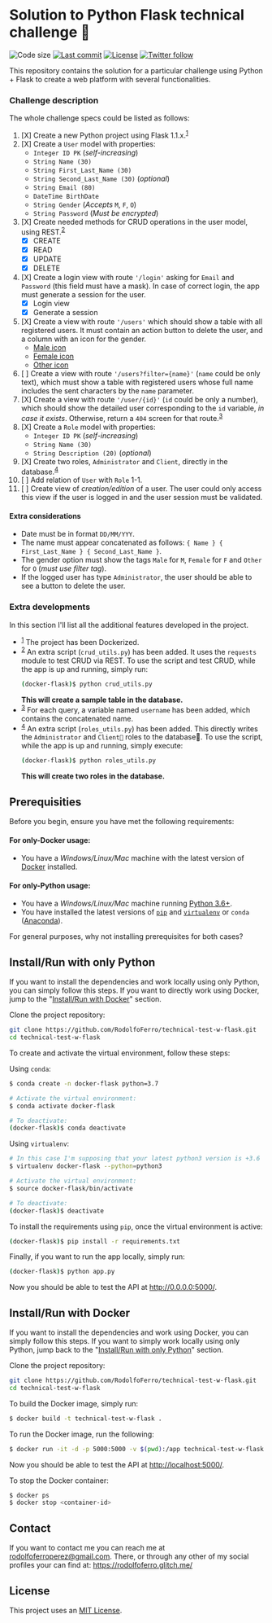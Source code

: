 # Solution to Python Flask technical challenge 🚀

<!-- Shields -->
![Code size](https://img.shields.io/github/languages/code-size/RodolfoFerro/technical-test-w-flask?style=for-the-badge)
[![Last commit](https://img.shields.io/github/last-commit/RodolfoFerro/technical-test-w-flask?style=for-the-badge)](https://github.com/RodolfoFerro/technical-test-w-flask/commits/master)
[![License](https://img.shields.io/github/license/RodolfoFerro/technical-test-w-flask?style=for-the-badge)](https://github.com/RodolfoFerro/technical-test-w-flask/blob/master/LICENSE)
[![Twitter follow](https://img.shields.io/twitter/follow/FerroRodolfo?style=for-the-badge)](https://twitter.com/FerroRodolfo/)

<!-- Project description -->
This repository contains the solution for a particular challenge using Python + Flask to create a web platform with several functionalities.

### Challenge description

The whole challenge specs could be listed as follows:

1. [X] Create a new Python project using Flask 1.1.x.<sup>[1](https://github.com/RodolfoFerro/technical-test-w-flask#extra-developments)</sup>
2. [X] Create a `User` model with properties:
   - `Integer ID PK` (_self-increasing_)
   - `String Name (30)`
   - `String First_Last_Name (30)`
   - `String Second_Last_Name (30)` (_optional_)
   - `String Email (80)`
   - `DateTime BirthDate`
   - `String Gender` (_Accepts_ `M`, `F`, `O`)
   - `String Password` (_Must be encrypted_)
3. [X] Create needed methods for CRUD operations in the user model, using REST.<sup>[2](https://github.com/RodolfoFerro/technical-test-w-flask#extra-developments)</sup>
   - [X] CREATE
   - [X] READ
   - [X] UPDATE
   - [X] DELETE
4. [X] Create a login view with route `'/login'` asking for `Email` and `Password` (this field must have a mask). In case of correct login, the app must generate a session for the user.
   - [X] Login view
   - [X] Generate a session
5. [X] Create a view with route `'/users'` which should show a table with all registered users. It must contain an action button to delete the user, and a column with an icon for the gender.
   - [Male icon](https://cdn3.iconfinder.com/data/icons/fatcow/32x32_0560/male.png)
   - [Female icon](https://cdn3.iconfinder.com/data/icons/fatcow/32/female.png)
   - [Other icon](https://cdn3.iconfinder.com/data/icons/i-am-who-i-am/100/3-256.png)
6. [ ] Create a view with route `'/users?filter={name}'` (`name` could be only text), which must show a table with registered users whose full name includes the sent characters by the `name` parameter.
7. [X] Create a view with route `'/user/{id}'` (`id` could be only a number), which should show the detailed user corresponding to the `id` variable, _in case it exists_. Otherwise, return a `404` screen for that route.<sup>[3](https://github.com/RodolfoFerro/technical-test-w-flask#extra-developments)</sup>
8. [X] Create a `Role` model with properties:
   - `Integer ID PK` (_self-increasing_)
   - `String Name (30)`
   - `String Description (20)` (_optional_)
9. [X] Create two roles, `Administrator` and `Client`, directly in the database.<sup>[4](https://github.com/RodolfoFerro/technical-test-w-flask#extra-developments)</sup>
10. [ ] Add relation of `User` with `Role` 1-1.
11. [ ] Create view of _creation/edition_ of a user. The user could only access this view if the user is logged in and the user session must be validated.

#### Extra considerations

- Date must be in format `DD/MM/YYY`.
- The name must appear concatenated as follows: `{ Name } { First_Last_Name } { Second_Last_Name }`.
- The gender option must show the tags `Male`
 for `M`, `Female` for `F` and `Other` for `O` (_must use filter tag_).
- If the logged user has type `Administrator`, the user should be able to see a button to delete the user.


### Extra developments

In this section I'll list all the additional features developed in the project.

- <sup>[1](https://github.com/RodolfoFerro/technical-test-w-flask#challenge-description)</sup> The project has been Dockerized.
- <sup>[2](https://github.com/RodolfoFerro/technical-test-w-flask#challenge-description)</sup> An extra script (`crud_utils.py`) has been added. It uses the `requests` module to test CRUD via REST. To use the script and test CRUD, while the app is up and running, simply run:
  ```bash
  (docker-flask)$ python crud_utils.py
  ```
  **This will create a sample table in the database.**
- <sup>[3](https://github.com/RodolfoFerro/technical-test-w-flask#challenge-description)</sup> For each query, a variable named `username` has been added, which contains the concatenated name.
- <sup>[4](https://github.com/RodolfoFerro/technical-test-w-flask#challenge-description)</sup> An extra script (`roles_utils.py`) has been added. This directly writes the `Administrator` and `Client` roles to the database. To use the script, while the app is up and running, simply execute:
  ```bash
  (docker-flask)$ python roles_utils.py
  ```
  **This will create two roles in the database.**


## Prerequisities

Before you begin, ensure you have met the following requirements:

#### For only-Docker usage:
* You have a _Windows/Linux/Mac_ machine with the latest version of [Docker](https://www.docker.com/) installed.

#### For only-Python usage:
* You have a _Windows/Linux/Mac_ machine running [Python 3.6+](https://www.python.org/).
* You have installed the latest versions of [`pip`](https://pip.pypa.io/en/stable/installing/) and [`virtualenv`](https://virtualenv.pypa.io/en/stable/installation/) or `conda` ([Anaconda](https://www.anaconda.com/distribution/)).

For general purposes, why not installing prerequisites for both cases?


## Install/Run with only Python

If you want to install the dependencies and work locally using only Python, you can simply follow this steps. If you want to directly work using Docker, jump to the "[Install/Run with Docker](https://github.com/RodolfoFerro/docker-flask-api#installrun-with-docker)" section.

Clone the project repository:
```bash
git clone https://github.com/RodolfoFerro/technical-test-w-flask.git
cd technical-test-w-flask
```

To create and activate the virtual environment, follow these steps:

Using `conda`:
```bash
$ conda create -n docker-flask python=3.7

# Activate the virtual environment:
$ conda activate docker-flask

# To deactivate:
(docker-flask)$ conda deactivate
```

Using `virtualenv`:
```bash
# In this case I'm supposing that your latest python3 version is +3.6
$ virtualenv docker-flask --python=python3

# Activate the virtual environment:
$ source docker-flask/bin/activate

# To deactivate:
(docker-flask)$ deactivate
```

To install the requirements using `pip`, once the virtual environment is active:
```bash
(docker-flask)$ pip install -r requirements.txt
```

Finally, if you want to run the app locally, simply run:
```bash
(docker-flask)$ python app.py
```

Now you should be able to test the API at <http://0.0.0.0:5000/>.


## Install/Run with Docker

If you want to install the dependencies and work using Docker, you can simply follow this steps. If you want to simply work locally using only Python, jump back to the "[Install/Run with only Python](https://github.com/RodolfoFerro/docker-flask-api#installrun-with-only-python)" section.

Clone the project repository:
```bash
git clone https://github.com/RodolfoFerro/technical-test-w-flask.git
cd technical-test-w-flask
```

To build the Docker image, simply run:

```bash
$ docker build -t technical-test-w-flask .
```

To run the Docker image, run the following:
```bash
$ docker run -it -d -p 5000:5000 -v $(pwd):/app technical-test-w-flask
```

Now you should be able to test the API at <http://localhost:5000/>.

To stop the Docker container:
```bash
$ docker ps
$ docker stop <container-id>
```


## Contact

If you want to contact me you can reach me at <rodolfoferroperez@gmail.com>. There, or through any other of my social profiles your can find at: <https://rodolfoferro.glitch.me/>


## License

This project uses an [MIT License](https://github.com/RodolfoFerro/docker-flask-api/blob/master/LICENSE).
